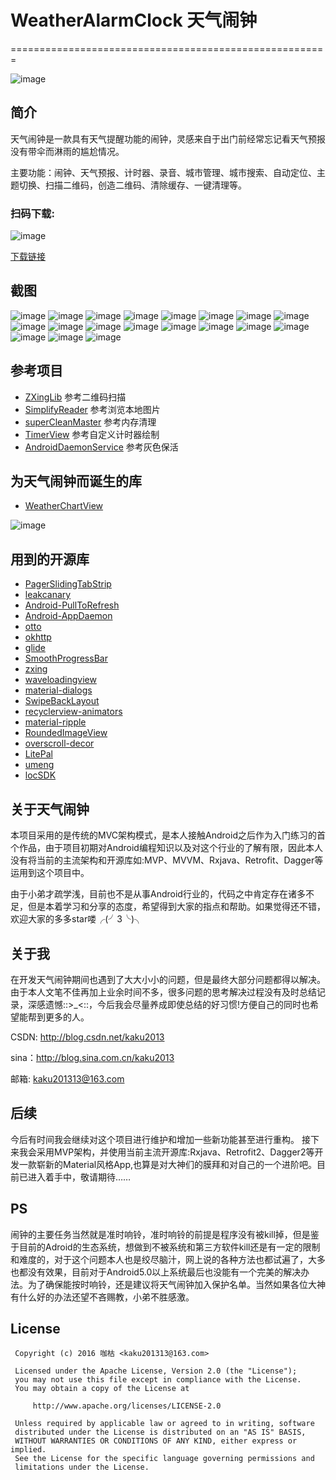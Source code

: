 # WeatherAlarmClock 天气闹钟
=======================================================

![image](https://github.com/kaku2015/WeatherAlarmClock/workspace/tree/master/WeAC/screenshots/logo.png)

简介
-----------------
天气闹钟是一款具有天气提醒功能的闹钟，灵感来自于出门前经常忘记看天气预报没有带伞而淋雨的尴尬情况。

主要功能：闹钟、天气预报、计时器、录音、城市管理、城市搜索、自动定位、主题切换、扫描二维码，创造二维码、清除缓存、一键清理等。

### 扫码下载:

![image](https://github.com/kaku2015/WeatherAlarmClock/workspace/tree/master/WeAC/screenshots/qrcode.png)

[下载链接](http://zhushou.360.cn/detail/index/soft_id/3242718)

截图
--------------
![image](https://github.com/kaku2015/WeatherAlarmClock/workspace/tree/master/WeAC/screenshots/1.png)
![image](https://github.com/kaku2015/WeatherAlarmClock/workspace/tree/master/WeAC/screenshots/2.png)
![image](https://github.com/kaku2015/WeatherAlarmClock/workspace/tree/master/WeAC/screenshots/3.png)
![image](https://github.com/kaku2015/WeatherAlarmClock/workspace/tree/master/WeAC/screenshots/4.png)
![image](https://github.com/kaku2015/WeatherAlarmClock/workspace/tree/master/WeAC/screenshots/5.png)
![image](https://github.com/kaku2015/WeatherAlarmClock/workspace/tree/master/WeAC/screenshots/6.png)
![image](https://github.com/kaku2015/WeatherAlarmClock/workspace/tree/master/WeAC/screenshots/7.png)
![image](https://github.com/kaku2015/WeatherAlarmClock/workspace/tree/master/WeAC/screenshots/8.png)
![image](https://github.com/kaku2015/WeatherAlarmClock/workspace/tree/master/WeAC/screenshots/9.png)
![image](https://github.com/kaku2015/WeatherAlarmClock/workspace/tree/master/WeAC/screenshots/10.png)
![image](https://github.com/kaku2015/WeatherAlarmClock/workspace/tree/master/WeAC/screenshots/11.png)
![image](https://github.com/kaku2015/WeatherAlarmClock/workspace/tree/master/WeAC/screenshots/12.png)
![image](https://github.com/kaku2015/WeatherAlarmClock/workspace/tree/master/WeAC/screenshots/13.png)
![image](https://github.com/kaku2015/WeatherAlarmClock/workspace/tree/master/WeAC/screenshots/14.png)
![image](https://github.com/kaku2015/WeatherAlarmClock/workspace/tree/master/WeAC/screenshots/15.png)
![image](https://github.com/kaku2015/WeatherAlarmClock/workspace/tree/master/WeAC/screenshots/16.png)
![image](https://github.com/kaku2015/WeatherAlarmClock/workspace/tree/master/WeAC/screenshots/17.png)
![image](https://github.com/kaku2015/WeatherAlarmClock/workspace/tree/master/WeAC/screenshots/18.png)
![image](https://github.com/kaku2015/WeatherAlarmClock/workspace/tree/master/WeAC/screenshots/19.png)

参考项目
--------------

* [ZXingLib](https://github.com/xuyisheng/ZXingLib) 参考二维码扫描
* [SimplifyReader](https://github.com/SkillCollege/SimplifyReader)   参考浏览本地图片
* [superCleanMaster](https://github.com/joyoyao/superCleanMaster)  参考内存清理
* [TimerView](https://github.com/pheynix/TimerView)  参考自定义计时器绘制
* [AndroidDaemonService](https://github.com/D-clock/AndroidDaemonService)  参考灰色保活

为天气闹钟而诞生的库
---------------
* [WeatherChartView](https://github.com/kaku2015/WeatherChartView) 

![image](![image](https://github.com/kaku2015/WeatherAlarmClock/workspace/tree/master/WeAC/screenshots/wcv.png))

用到的开源库
-------------
* [PagerSlidingTabStrip](https://github.com/astuetz/PagerSlidingTabStrip) 
* [leakcanary](https://github.com/square/leakcanary) 
* [Android-PullToRefresh](https://github.com/chrisbanes/Android-PullToRefresh) 
* [Android-AppDaemon](https://github.com/Coolerfall/Android-AppDaemon) 
* [otto](https://github.com/square/otto) 
* [okhttp](https://github.com/square/okhttp) 
* [glide](https://github.com/bumptech/glide) 
* [SmoothProgressBar](https://github.com/castorflex/SmoothProgressBar) 
* [zxing](https://github.com/zxing/zxing) 
* [waveloadingview](https://github.com/tangqi92/WaveLoadingView) 
* [material-dialogs](https://github.com/afollestad/material-dialogs) 
* [SwipeBackLayout](https://github.com/ikew0ng/SwipeBackLayout) 
* [recyclerview-animators](https://github.com/wasabeef/recyclerview-animators) 
* [material-ripple](https://github.com/balysv/material-ripple) 
* [RoundedImageView](https://github.com/vinc3m1/RoundedImageView) 
* [overscroll-decor](https://github.com/EverythingMe/overscroll-decor) 
* [LitePal](https://github.com/LitePalFramework/LitePal)
* [umeng](http://www.umeng.com/)
* [locSDK](http://lbsyun.baidu.com/)


关于天气闹钟
---------------
本项目采用的是传统的MVC架构模式，是本人接触Android之后作为入门练习的首个作品，由于项目初期对Android编程知识以及对这个行业的了解有限，因此本人没有将当前的主流架构和开源库如:MVP、MVVM、Rxjava、Retrofit、Dagger等运用到这个项目中。

由于小弟才疏学浅，目前也不是从事Android行业的，代码之中肯定存在诸多不足，但是本着学习和分享的态度，希望得到大家的指点和帮助。如果觉得还不错，欢迎大家的多多star喽╭(╯3╰)╮

关于我
---------------
在开发天气闹钟期间也遇到了大大小小的问题，但是最终大部分问题都得以解决。由于本人文笔不佳再加上业余时间不多，很多问题的思考解决过程没有及时总结记录，深感遗憾::>_<::，今后我会尽量养成即使总结的好习惯!方便自己的同时也希望能帮到更多的人。

CSDN: http://blog.csdn.net/kaku2013

sina：http://blog.sina.com.cn/kaku2013

邮箱: kaku201313@163.com

后续
---------------
今后有时间我会继续对这个项目进行维护和增加一些新功能甚至进行重构。
接下来我会采用MVP架构，并使用当前主流开源库:Rxjava、Retrofit2、Dagger2等开发一款崭新的Material风格App,也算是对大神们的膜拜和对自己的一个进阶吧。目前已进入着手中，敬请期待……

PS
---------------
闹钟的主要任务当然就是准时响铃，准时响铃的前提是程序没有被kill掉，但是鉴于目前的Adroid的生态系统，想做到不被系统和第三方软件kill还是有一定的限制和难度的，对于这个问题本人也是绞尽脑汁，网上说的各种方法也都试遍了，大多也都没有效果，目前对于Android5.0以上系统最后也没能有一个完美的解决办法。为了确保能按时响铃，还是建议将天气闹钟加入保护名单。当然如果各位大神有什么好的办法还望不吝赐教，小弟不胜感激。

License
---------------
  ```
   Copyright (c) 2016 咖枯 <kaku201313@163.com>

   Licensed under the Apache License, Version 2.0 (the "License");
   you may not use this file except in compliance with the License.
   You may obtain a copy of the License at

       http://www.apache.org/licenses/LICENSE-2.0

   Unless required by applicable law or agreed to in writing, software
   distributed under the License is distributed on an "AS IS" BASIS,
   WITHOUT WARRANTIES OR CONDITIONS OF ANY KIND, either express or implied.
   See the License for the specific language governing permissions and
   limitations under the License.
```






